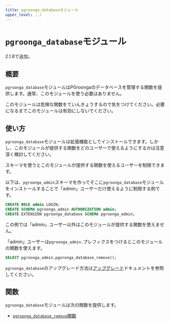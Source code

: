 ```yaml
---
title: pgroonga_databaseモジュール
upper_level: ../
---
```


# `pgroonga_database`モジュール

2.1.8で追加。

## 概要

`pgroonga_database`モジュールはPGroongaのデータベースを管理する関数を提供します。通常、このモジュールを使う必要はありません。

このモジュールは危険な関数をていんきょうするので気をつけてください。必要になるまでこのモジュールは有効にしないでください。

## 使い方

`pgroonga_database`モジュールは拡張機能としてインストールできます。しかし、このモジュールが提供する関数をどのユーザーで使えるようにするかは注意深く検討してください。

スキーマを使うとこのモジュールが提供する関数を使えるユーザーを制限できます。

以下は、`pgroonga_admin`スキーマを作ってそこに`pgroonga_database`モジュールをインストールすることで「admin」ユーザーだけ使えるように制限する例です。

```sql
CREATE ROLE admin LOGIN;
CREATE SCHEMA pgroonga_admin AUTHORIZATION admin;
CREATE EXTENSION pgroonga_database SCHEMA pgroonga_admin;
```

この例では「admin」ユーザー以外はこのモジュールが提供する関数を使えません。

「admin」ユーザーは`pgroonga_admin.`プレフィクスをつけるとこのモジュールの関数を使えます。

```sql
SELECT pgroonga_admin.pgoronga_database_remove();
```

`pgroonga_database`のアップグレード方法は[アップグレード][upgrade]ドキュメントを参照してください。

## 関数

`pgroonga_database`モジュールは次の関数を提供します。

  * [`pgroonga_database_remove`関数][database-remove]

[database-remove]:functions/pgroonga-database-remove.html

[upgrade]:../../upgrade/
